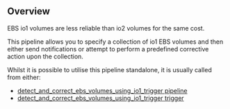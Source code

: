 ## Overview

EBS io1 volumes are less reliable than io2 volumes for the same cost.

This pipeline allows you to specify a collection of io1 EBS volumes and then either send notifications or attempt to perform a predefined corrective action upon the collection.

Whilst it is possible to utilise this pipeline standalone, it is usually called from either:
- [detect_and_correct_ebs_volumes_using_io1_trigger pipeline](https://hub.flowpipe.io/mods/turbot/aws_thrifty/pipelines/aws_thrifty.pipeline.detect_and_correct_ebs_volumes_using_io1_trigger)
- [detect_and_correct_ebs_volumes_using_io1_trigger trigger](https://hub.flowpipe.io/mods/turbot/aws_thrifty/triggers/aws_thrifty.trigger.query.detect_and_correct_ebs_volumes_using_io1_trigger)